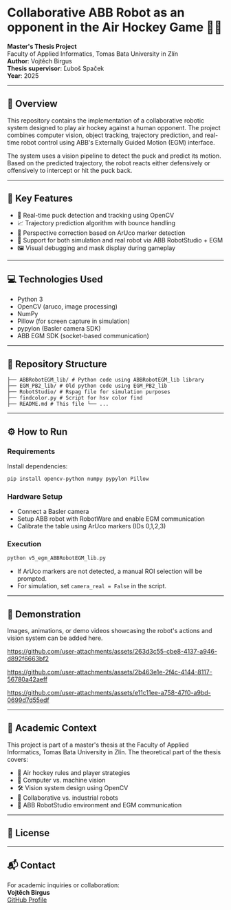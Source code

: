 # Collaborative ABB Robot as an opponent in the Air Hockey Game 🤖🏒

**Master's Thesis Project**  
Faculty of Applied Informatics, Tomas Bata University in Zlín  
**Author**: Vojtěch Birgus  
**Thesis supervisor**: Ľuboš Spaček  
**Year**: 2025


---

## 🧠 Overview

This repository contains the implementation of a collaborative robotic system designed to play air hockey against a human opponent. The project combines computer vision, object tracking, trajectory prediction, and real-time robot control using ABB's Externally Guided Motion (EGM) interface.

The system uses a vision pipeline to detect the puck and predict its motion. Based on the predicted trajectory, the robot reacts either defensively or offensively to intercept or hit the puck back.

---

## 🔧 Key Features

- 🎯 Real-time puck detection and tracking using OpenCV
- 📈 Trajectory prediction algorithm with bounce handling
- 🧭 Perspective correction based on ArUco marker detection
- 🤖 Support for both simulation and real robot via ABB RobotStudio + EGM
- 🖼️ Visual debugging and mask display during gameplay

---

## 💻 Technologies Used

- Python 3
- OpenCV (aruco, image processing)
- NumPy
- Pillow (for screen capture in simulation)
- pypylon (Basler camera SDK)
- ABB EGM SDK (socket-based communication)

---

## 📁 Repository Structure

```
├── ABBRobotEGM_lib/ # Python code using ABBRobotEGM_lib library
├── EGM_PB2_lib/ # Old python code using EGM_PB2_lib
├── RobotStudio/ # Rspag file for simulation purposes
├── findcolor.py # Script for hsv color find
├── README.md # This file └── ...
```

---

## ⚙️ How to Run

### Requirements

Install dependencies:
```bash
pip install opencv-python numpy pypylon Pillow
```

### Hardware Setup
- Connect a Basler camera
- Setup ABB robot with RobotWare and enable EGM communication
- Calibrate the table using ArUco markers (IDs 0,1,2,3)

### Execution

```bash
python v5_egm_ABBRobotEGM_lib.py
```

- If ArUco markers are not detected, a manual ROI selection will be prompted.
- For simulation, set `camera_real = False` in the script.

---

## 🎥 Demonstration

Images, animations, or demo videos showcasing the robot's actions and vision system can be added here.


https://github.com/user-attachments/assets/263d3c55-cbe8-4137-a946-d892f6663bf2

https://github.com/user-attachments/assets/2b463e1e-2f4c-4144-8117-56780a42aeff

https://github.com/user-attachments/assets/e11c11ee-a758-47f0-a9bd-0699d7d55edf




---

## 📘 Academic Context

This project is part of a master's thesis at the Faculty of Applied Informatics, Tomas Bata University in Zlín. The theoretical part of the thesis covers:

- 🏓 Air hockey rules and player strategies
- 🧠 Computer vs. machine vision
- 🛠️ Vision system design using OpenCV
- 🤝 Collaborative vs. industrial robots
- 🧩 ABB RobotStudio environment and EGM communication

---

## 📜 License



---

## 📬 Contact

For academic inquiries or collaboration:  
**Vojtěch Birgus**  
[GitHub Profile](https://github.com/vbirgus)
